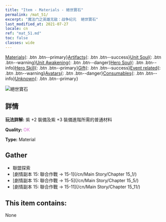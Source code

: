 ```yaml
---
title: "Item - Materials - 絕世寶石"
permalink: /mat_51/
excerpt: "魔法门之英雄无敌：战争纪元  絕世寶石"
last_modified_at: 2021-07-27
locale: cn
ref: "mat_51.md"
toc: false
classes: wide
---
```

 [Materials](/ItemsCN/){: .btn .btn--primary}[Artifacts](/ItemsCN/Artifacts/){: .btn .btn--success}[Unit Soul](/ItemsCN/UnitSoul/){: .btn .btn--warning}[Unit Awakening](/ItemsCN/UnitAwakening/){: .btn .btn--danger}[Hero Soul](/ItemsCN/HeroSoul/){: .btn .btn--info}[Hero Skill](/ItemsCN/HeroSkill/){: .btn .btn--primary}[Gift](/ItemsCN/Gift/){: .btn .btn--success}[Event related](/ItemsCN/Events/){: .btn .btn--warning}[Avatars](/ItemsCN/Avatars/){: .btn .btn--danger}[Consumables](/ItemsCN/Consumables/){: .btn .btn--info}[Unknown](/ItemsCN/Unknown/){: .btn .btn--primary}

 ![絕世寶石](/images/t/i_cailiao_baoshi2.png)

## 詳情
 **玩法詳解:** 紫 +2 裝備及紫 +3 裝備進階所需的普通材料

 **Quality:** <span style="color: #DA70D6">OK</span>

 **Type:** Material

## Gather

*    聯盟探索 
*    [劇情副本 15: 聯合作戰 -> 15-1](/cn/Main Story/Chapter 15_1/) 
*    [劇情副本 15: 聯合作戰 -> 15-5](/cn/Main Story/Chapter 15_5/) 
*    [劇情副本 15: 聯合作戰 -> 15-11](/cn/Main Story/Chapter 15_11/) 

## This item contains:

  None

